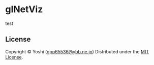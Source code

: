 glNetViz
========
test

License
----------
Copyright &copy; Yoshi (gpp65536@ybb.ne.jp)
Distributed under the [MIT License][mit].  

[MIT]: http://www.opensource.org/licenses/mit-license.php

